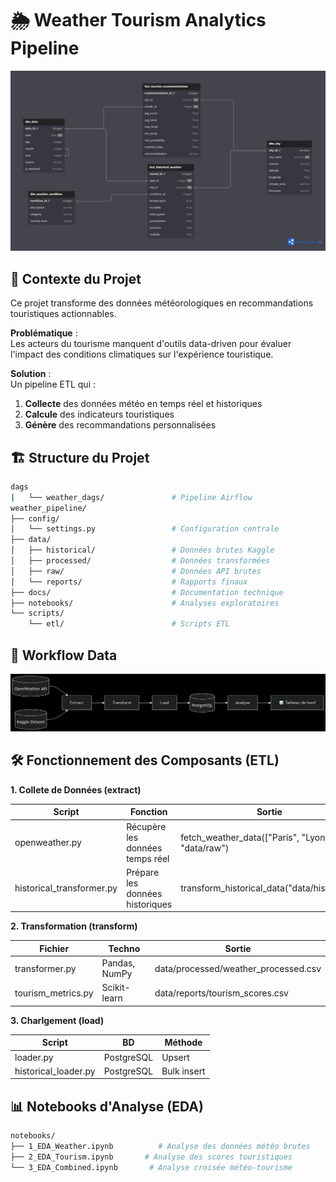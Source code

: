 # 🌦️ Weather Tourism Analytics Pipeline

![Pipeline Architecture](weather_pipeline/docs/modelisation.png)

## 📌 Contexte du Projet

Ce projet transforme des données météorologiques en recommandations touristiques actionnables. 

**Problématique** :  
Les acteurs du tourisme manquent d'outils data-driven pour évaluer l'impact des conditions climatiques sur l'expérience touristique.

**Solution** :  
Un pipeline ETL qui :
1. **Collecte** des données météo en temps réel et historiques
2. **Calcule** des indicateurs touristiques
3. **Génère** des recommandations personnalisées

## 🏗️ Structure du Projet

```bash
dags
|   └── weather_dags/               # Pipeline Airflow
weather_pipeline/
├── config/
│   └── settings.py                 # Configuration centrale
├── data/
│   ├── historical/                 # Données brutes Kaggle
│   ├── processed/                  # Données transformées
│   ├── raw/                        # Données API brutes
│   └── reports/                    # Rapports finaux
├── docs/                           # Documentation technique
├── notebooks/                      # Analyses exploratoires
└── scripts/
    └── etl/                        # Scripts ETL
```
## 🔄 Workflow Data

![Workflow](weather_pipeline/docs/workflow.png)

## 🛠️ Fonctionnement des Composants (ETL)

**1. Collete de Données (extract)**

| Script | Fonction | Sortie |
|---------|---------|-------------|
| openweather.py | Récupère les données temps réel | fetch_weather_data(["Paris", "Lyon"], "data/raw") |
| historical_transformer.py | Prépare les données historiques	 | transform_historical_data("data/historical") |

**2. Transformation (transform)**

| Fichier | Techno | Sortie |
|---------|---------|-------------|
| transformer.py | Pandas, NumPy | data/processed/weather_processed.csv |
| tourism_metrics.py | Scikit-learn	 | data/reports/tourism_scores.csv |

**3. Charlgement (load)**

| Script | BD | Méthode |
|---------|---------|-------------|
| loader.py | PostgreSQL | Upsert |
| historical_loader.py | PostgreSQL	 | Bulk insert |

## 📊 Notebooks d'Analyse (EDA)

```bash
notebooks/
├── 1_EDA_Weather.ipynb          # Analyse des données météo brutes
├── 2_EDA_Tourism.ipynb       # Analyse des scores touristiques
└── 3_EDA_Combined.ipynb       # Analyse croisée météo-tourisme
```

